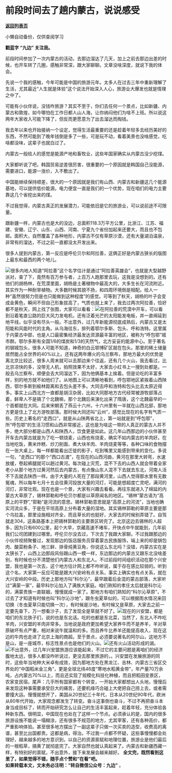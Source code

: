 # 前段时间去了趟内蒙古，说说感受

[**返回列表页**](/gzh/九边)

小懒自动备份，仅供查阅学习

******戳蓝字 **“九边”** 关注我。******

前段时间参加了一次内蒙古的活动，去那边溜达了几天，加上之前去那边出差的时候，也开车转了几圈，感触非常深，跟大家聊聊。文章没啥深度，就说下我的体会。

先说一个我的感触，今年可能是中国的旅游元年。太多人在过去三年中重新理解了生活，尤其最近“人生就是体验”这个说法开始深入人心，旅游业大爆发也就是情理之中了。

可能有小伙伴说，没钱咋旅游？其实不至于，你们去任何一个景点，比如新疆、内蒙古和敦煌，如今哪怕在工作日都人山人海，让你纳闷他们为啥不上班。所以说这两年大家收入可能下降了，但反而更愿意为了出去溜达而掏钱。

我去年以来也开始接纳一个设定，觉得生活最重要的还是趁着年轻多去经历美好的东西，不然可能到了晚年钱倒是多了一些，可是玩不动，看着美景也没啥感觉，吃啥都没味，这辈子也就白过了。

内蒙古一般给人的感觉是能源产地和畜牧业，这些年国家确实从内蒙古没少挖煤。

大家都听说了吧，韩国贸易逆差很厉害，很重要的一个原因就是韩国自己没能源，需要进口，能源一涨价，入不敷出了。

中国能继续保持顺差，很大的一个原因就是我们有山西、内蒙古和新疆这几个能源基地，可以提供低价能源。电力便宜一直是我们的一个优势，现在咱们的电力主要靠这几个省挖出来的煤。

不过我觉得，内蒙古真正的发展潜力，可能依旧是它的旅游业，可以说前途不可限量。

跟新疆一样，内蒙古也是大的没边，总面积118.3万平方公里，比浙江、江苏、福建、安徽、辽宁、山东、山西、河南、宁夏九个省份加起来还要大，而且也不包邮。面积大，自然覆盖了各种地形，内蒙古不仅有草原沙漠，还有大量湖泊温泉，非常有的溜达，不过之前一直都没太开发出来。

很多人提到内蒙古，第一反应是呼伦贝尔和阿拉善，这俩正好是内蒙古狭长的版图上最东和最西的两个地儿。

![](https://mmbiz.qpic.cn/sz_mmbiz_jpg/INpibEpTBzYf8PEmia5UAG1DQHhzDRCEZf2pictCeq2NQQNBTsKvmxjZ0bsTEl87HbrKbfbkpfeuGSeyRNFRIfnDQ/640?wx_fmt=jpeg)很多内地人知道“阿拉善”这个名字估计是通过“阿拉善英雄会”，也就是大型越野派对，查了下，竟然有百万参与者，上百万人跑那里去玩，这我是没想到的。还有他们的胡杨林，在荒漠里面，胡杨是土著植物中最高大的，大多生长在河流附近。其实作为一种耐旱植物。大多数时候其貌不扬，和四周环境倒是相配。给人一种“虽然很努力但是也只能做到这种程度”的感觉。可等到了秋天，胡杨的叶子会变成金黄色，瞬间不但自己形象拔高了，气质也就上来了，我去过两次阿拉善，恰好都不是秋天，网上找了张图，大家可以看看：![](https://mmbiz.qpic.cn/sz_mmbiz_jpg/INpibEpTBzYf8PEmia5UAG1DQHhzDRCEZfUYEsVnalQpD4kHVKOTKrAwDD4M6eRYKT1jCCichjxRFZvYFGkdPj8fg/640?wx_fmt=jpeg)在阿拉善的荒漠中开车，可以看到沿着笔直公路的巨大风力发电机，还有泛着光芒的太阳能发电板，并一直绵延到地平线，似乎没有尽头一般。不出意外，过几年新能源彻底成熟后，内蒙古又是太阳能和风能时代的主角。从乌海往东，排列着鄂尔多斯、包头、呼和浩特。这里属于内蒙古中部，也是人口最密集经济最发达资源最丰富的地区，被称为“呼包鄂”城市群。鄂尔多斯有全国1/6的煤炭和1/3的天然气，北方妥妥的能源中心。至于著名的钢城包头，很多人可能不知道，神奇的白云鄂博矿区就在包头。那里的稀土储量居然能占全世界的40%以上。还有这两年爆火的乌兰察布，那地方最大的优势是离北京比较近，很多人周末就可以去那边来个往返，还有几个火山，我去看过，比北京凉快的多，没带无人机，拍照效果不太好，大家去小红书上一搜到处都是。一般去乌兰察布，顺便会去大同溜达下，因为他俩基本上挨着。但是论吃的丰富多样，别的地方就不如他们了。从地图上可以清晰地看到，呼包鄂地区紧挨着山西陕西，鄂尔多斯到榆林距离和去包头差不多。大同去呼和浩特和包头比去太原近得多。事实上山西北方一直都是胡汉杂居，比如大同那地方古代经常被游牧部落占着，鲜卑人不是搞了个北魏嘛，那个北魏后来演化出来了隋唐，这个北魏最早的一个首都就在大同。后来宋朝丢了燕云十六州，十六州里有一半就在山西北部，那地方更是住上了北方游牧部落。那时候大同还叫“云州”，感觉比现在的名字有气质一些。历史上著名的“走西口”，就是从山陕两省北上，第一站就是到“呼包鄂”，所“呼包鄂”的生活习惯和山西非常接近，这也是为啥这一带的人真正的蒙古人并不多，绝大部分都是山西人和陕西人，饮食更是如此。这几年山西那边的小伙伴甚至开车去内蒙古就是为了吃一顿烧麦，山西也有烧麦，确实不如内蒙古的羊肉好。在当地吃饭，黄米炸糕、炒刀削面、煮大块羊肉、羊肉烧麦等等，各种口味的食物摆在一张大桌上。每一样都能看出迁徙的影子，吃到嘴里又能感到带来的变化。多说一句，“走西口”的那个“西口古渡”，在现在的山西河曲，黄河在那里大转弯，水速放缓，卷起裤腿就可以趟过黄河。每次碰上灾荒，混不下去的山西人就会带着全家老小从那个地方过黄河然后去内蒙古，有点像山东人混不下去就去东北，河南人活不下去就去陕西一样。由于大量的人死在了那段黄河里，山西人觉得那水里有无数冤魂，所以每年七月十五会往黄河投放大量的河灯，可能是想超度亡灵吧，满河的河灯，非常壮观。现在也是一个景，大家有兴趣去看看。再往东就进入了绵延的内蒙古大草原了，锡林郭勒和呼伦贝尔都是以草原闻名的地区。“锡林”蒙古语为“高原上的平野”,“郭勒”是河流的意思。锡林郭勒意思就是“高原上的河流”，当地也确实河流众多，于是在平坦高原上分布着大量的湿地。其实锡林郭勒的草原主要是那个乌拉盖，那里设施相对齐全，而且草长的也挺好，大家去的时候别弄错了。自驾就走304，这条路基本上把锡林郭勒的主要景区转完了。北京这边去锡林的人超多，因为只有600公里，起个大早，京藏高速不堵车，开快点中午就能到，几年前我们公司团建到过哪里。呼伦贝尔没去过，下次去了我跟大家聊。不过我跟那边的小伙伴视频聚餐过，发现那边的饭店服务员穿着蒙古民族服饰，端上来的却是锅包肉、酸菜粉条子、地三鲜、排骨炖黄豆角，你说这么东北吗？没错，内蒙古实在是太狭长了，山西上边那段风俗跟山西一模一样，东边那边的内蒙古又跟东北没啥差别，有时候也分不清楚他们内蒙古人和东北人。不过前段时间组织活动在那个兴安盟，我也是第一次去，这个地方估计网上都不咋听说，属于存在感比较弱的。听到这个名，大家第一反应可能是跟大兴安岭有点关系，事实上确实也有点关系，就在大兴安岭的中段。历史上那地方叫“科尔沁”，最早跟着后金混的蒙古部落，大家听过“满蒙一家”，最早科尔沁加入了满族大家庭。咱们熟知的孝庄太后就是科尔沁的，满蒙贵族一直联姻，慢慢就成一家了。那地方有咱们熟知的“科尔沁草原”，不过去了才知道有时候也叫“科尔沁沙地”，跟冬虫夏草似的，可以根据雨水情况来回切换（冬虫夏草只能切换一次），有时候是沙地，有时候又是草原，大家去之前一定要先查下，万一想看沙子，去了发现全是草就不好了。![](https://mmbiz.qpic.cn/sz_mmbiz_jpg/INpibEpTBzYdtmvYLgbpN7pNicOmjZG4dS5mamYBfFiaMVgJajV4NArPFgjLmGUWDMGEPxtwehQZbBGeNrxFCkNcA/640?wx_fmt=jpeg)现在的兴安盟，都是咱们的东北铁子们，说的也是东北话。吃的也都是东北菜，当然了，东北人不咋吃羊肉，兴安盟的羊肉非常多。当地说是政府更加希望大家养牛而不是养羊，羊对草原破坏有点严重，相对来说牛就温和的多。而且养牛比养羊还能提高收入，现在这边的牛肉也走进了北京上海的商超。至于景点，必须要说著名的阿尔山，这地方不是山，是一座城市，标志性景点也是他们的火山。![](https://mmbiz.qpic.cn/sz_mmbiz_jpg/INpibEpTBzYf8PEmia5UAG1DQHhzDRCEZf6QSfo0XMtpjmTNbP8GMFm1l4FzrEialboGRCq2eC2icFYrueEsVppkcw/640?wx_fmt=jpeg)还有火山活动形成的湖。  
![](https://mmbiz.qpic.cn/sz_mmbiz_jpg/INpibEpTBzYf8PEmia5UAG1DQHhzDRCEZfnxYNj8Zovnm5dbia8Bz6svcv772AlSATEla1VVGa989gNP9Hx5W1hwg/640?wx_fmt=jpeg)不出意外，过几年兴安盟旅游应该能起来，不过它的主要问题是离咱们的经济腹地太远，很多人都没咋听说过，更没去那里旅游的，。兴安盟在发展旅游的同时，这些年当地种大米卓有成效，因为那地方处在黑龙江、吉林、内蒙古三省区交界处的“中国稻米金三角”，更是全球北纬46度“寒地水稻黄金带”，年产量70万余吨，占内蒙古70%以上，而且还实现了规模化科技化种植，而且把稻田变景区，农家变民宿。尾声：几乎所有国家都有个转变，一开始大家都想出人头地，慢慢后来发现这种事需要承受巨大的痛苦，还要机缘巧合碰上大佬把自己捞上去，或者需要撞大运。慢慢就想开了，美国从20世纪三十年代，日本从20世纪90年代，欧洲从80年代开始，大家观念都发生了转变。奋斗这事倒也奋斗，不过不再把奋斗本身当成目标了，转而开始研究怎么让自己的生活丰富起来，趁着年轻，充分体验各种新东西。很明显，中国现在也处在了这样一个节点。必须承认的是，国内的很多旅游设施不能说一塌糊涂，还有很多不规范的地方，尤其宰客，还有各种高价，都严重影响体验。甚至很多地方摆出了一副这辈子只做一次买卖的造型，收费高的离谱，甚至比出国都贵。这都是病，得治。不过我一点都不怀疑，这些事慢慢都会处理好，越来越多的地方意识到，以自己的资源禀赋和地理位置，旅游业是他们最后的一根稻草，搞黄了就彻底完了。大家自然也就认真起来了。内蒙古和新疆西藏一样，有特别好的禀赋，不出意外，接下来发展会越来越好。
**全文完，既然看到这里了，如果觉得不错，随手点个赞和“在看”吧。**  
 **如果转载本文，文末务必注明：“转自微信公众号：九边”** 。

